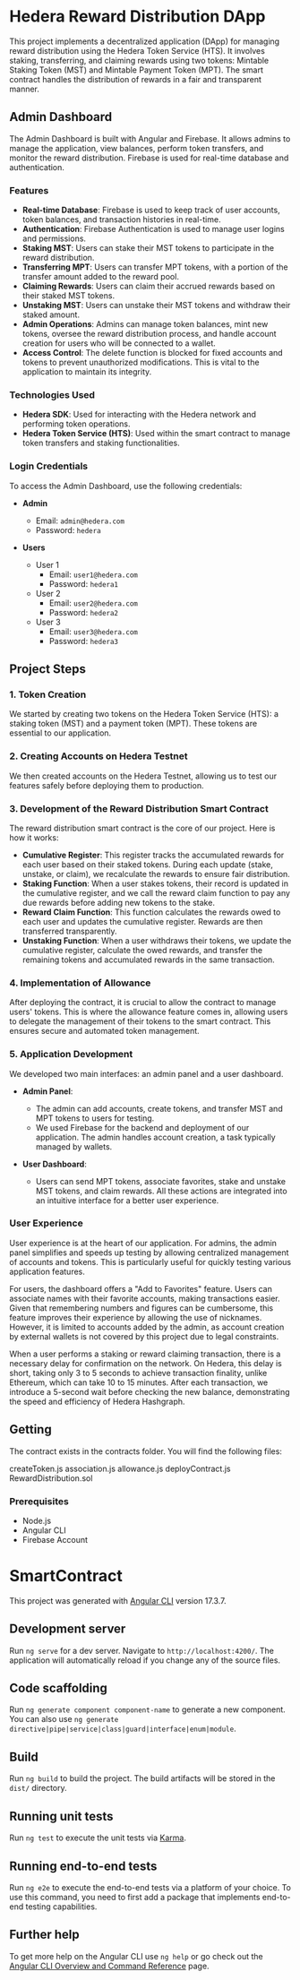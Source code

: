 # Hedera Reward Distribution DApp

This project implements a decentralized application (DApp) for managing reward distribution using the Hedera Token Service (HTS). It involves staking, transferring, and claiming rewards using two tokens: Mintable Staking Token (MST) and Mintable Payment Token (MPT). The smart contract handles the distribution of rewards in a fair and transparent manner.

## Admin Dashboard

The Admin Dashboard is built with Angular and Firebase. It allows admins to manage the application, view balances, perform token transfers, and monitor the reward distribution. Firebase is used for real-time database and authentication.

### Features

- **Real-time Database**: Firebase is used to keep track of user accounts, token balances, and transaction histories in real-time.
- **Authentication**: Firebase Authentication is used to manage user logins and permissions.
- **Staking MST**: Users can stake their MST tokens to participate in the reward distribution.
- **Transferring MPT**: Users can transfer MPT tokens, with a portion of the transfer amount added to the reward pool.
- **Claiming Rewards**: Users can claim their accrued rewards based on their staked MST tokens.
- **Unstaking MST**: Users can unstake their MST tokens and withdraw their staked amount.
- **Admin Operations**: Admins can manage token balances, mint new tokens, oversee the reward distribution process, and handle account creation for users who will be connected to a wallet.
- **Access Control**: The delete function is blocked for fixed accounts and tokens to prevent unauthorized modifications. This is vital to the application to maintain its integrity.

### Technologies Used

- **Hedera SDK**: Used for interacting with the Hedera network and performing token operations.
- **Hedera Token Service (HTS)**: Used within the smart contract to manage token transfers and staking functionalities.

### Login Credentials

To access the Admin Dashboard, use the following credentials:

- **Admin**
  - Email: `admin@hedera.com`
  - Password: `hedera`

- **Users**
  - User 1
    - Email: `user1@hedera.com`
    - Password: `hedera1`
  - User 2
    - Email: `user2@hedera.com`
    - Password: `hedera2`
  - User 3
    - Email: `user3@hedera.com`
    - Password: `hedera3`

## Project Steps

### 1. Token Creation

We started by creating two tokens on the Hedera Token Service (HTS): a staking token (MST) and a payment token (MPT). These tokens are essential to our application.

### 2. Creating Accounts on Hedera Testnet

We then created accounts on the Hedera Testnet, allowing us to test our features safely before deploying them to production.

### 3. Development of the Reward Distribution Smart Contract

The reward distribution smart contract is the core of our project. Here is how it works:

- **Cumulative Register**: This register tracks the accumulated rewards for each user based on their staked tokens. During each update (stake, unstake, or claim), we recalculate the rewards to ensure fair distribution.
- **Staking Function**: When a user stakes tokens, their record is updated in the cumulative register, and we call the reward claim function to pay any due rewards before adding new tokens to the stake.
- **Reward Claim Function**: This function calculates the rewards owed to each user and updates the cumulative register. Rewards are then transferred transparently.
- **Unstaking Function**: When a user withdraws their tokens, we update the cumulative register, calculate the owed rewards, and transfer the remaining tokens and accumulated rewards in the same transaction.

### 4. Implementation of Allowance

After deploying the contract, it is crucial to allow the contract to manage users' tokens. This is where the allowance feature comes in, allowing users to delegate the management of their tokens to the smart contract. This ensures secure and automated token management.

### 5. Application Development

We developed two main interfaces: an admin panel and a user dashboard.

- **Admin Panel**:
  - The admin can add accounts, create tokens, and transfer MST and MPT tokens to users for testing.
  - We used Firebase for the backend and deployment of our application. The admin handles account creation, a task typically managed by wallets.

- **User Dashboard**:
  - Users can send MPT tokens, associate favorites, stake and unstake MST tokens, and claim rewards. All these actions are integrated into an intuitive interface for a better user experience.

### User Experience

User experience is at the heart of our application. For admins, the admin panel simplifies and speeds up testing by allowing centralized management of accounts and tokens. This is particularly useful for quickly testing various application features.

For users, the dashboard offers a "Add to Favorites" feature. Users can associate names with their favorite accounts, making transactions easier. Given that remembering numbers and figures can be cumbersome, this feature improves their experience by allowing the use of nicknames. However, it is limited to accounts added by the admin, as account creation by external wallets is not covered by this project due to legal constraints.

When a user performs a staking or reward claiming transaction, there is a necessary delay for confirmation on the network. On Hedera, this delay is short, taking only 3 to 5 seconds to achieve transaction finality, unlike Ethereum, which can take 10 to 15 minutes. After each transaction, we introduce a 5-second wait before checking the new balance, demonstrating the speed and efficiency of Hedera Hashgraph.

## Getting 


The contract exists in the contracts folder. You will find the following files:

createToken.js
association.js
allowance.js
deployContract.js
RewardDistribution.sol


### Prerequisites

- Node.js
- Angular CLI
- Firebase Account

# SmartContract

This project was generated with [Angular CLI](https://github.com/angular/angular-cli) version 17.3.7.

## Development server

Run `ng serve` for a dev server. Navigate to `http://localhost:4200/`. The application will automatically reload if you change any of the source files.

## Code scaffolding

Run `ng generate component component-name` to generate a new component. You can also use `ng generate directive|pipe|service|class|guard|interface|enum|module`.

## Build

Run `ng build` to build the project. The build artifacts will be stored in the `dist/` directory.

## Running unit tests

Run `ng test` to execute the unit tests via [Karma](https://karma-runner.github.io).

## Running end-to-end tests

Run `ng e2e` to execute the end-to-end tests via a platform of your choice. To use this command, you need to first add a package that implements end-to-end testing capabilities.

## Further help

To get more help on the Angular CLI use `ng help` or go check out the [Angular CLI Overview and Command Reference](https://angular.io/cli) page.
